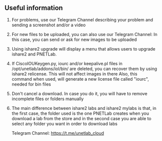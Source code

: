 ## Useful information

1) For problems, use our Telegram Channel describing your problem and sending a screenshot and/or a video
2) For new files to be uploaded, you can also use our Telegram Channel: In this case, you can send or ask for new images to be uploaded
3) Using ishare2 upgrade will display a menu that allows users to upgrade ishare2 and PNETLab.
4) If CiscoIOUKeygen.py, iourc and/or keepalive.pl files in /opt/unetlab/addons/iol/bin/ are deleted, you can recover them by using ishare2 relicense. This will not affect images in there
  Also, this command when used, will generate a new license file called "iourc", needed for bin files
5) Don't cancel a download. In case you do it, you will have to remove incomplete files or folders manually
6) The main difference between ishare2 labs and ishare2 mylabs is that, in the first case, the folder used is the one PNETLab creates when you download a lab from the store and in the second case you are able to select any folder you want in order to download labs
    
    Telegram Channel: https://t.me/unetlab_cloud
